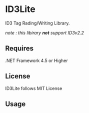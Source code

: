 ID3Lite
=======

ID3 Tag Rading/Writing Library.

*note : this libirary* _**not**_ *support ID3v2.2*

Requires
--------

.NET Framework 4.5 or Higher


License
-------
ID3Lite follows MIT License


Usage
-----


